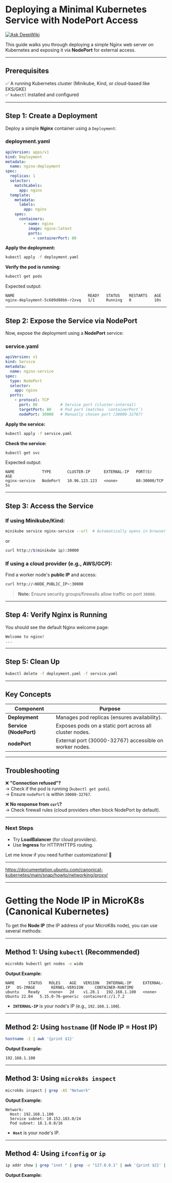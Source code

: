 # **Deploying a Minimal Kubernetes Service with NodePort Access**

[![Ask DeepWiki](https://deepwiki.com/badge.svg)](https://deepwiki.com/liweinan/k8s-example)

This guide walks you through deploying a simple Nginx web server on Kubernetes and exposing it via **NodePort** for
external access.

---

## **Prerequisites**

✅ A running Kubernetes cluster (Minikube, Kind, or cloud-based like EKS/GKE)  
✅ `kubectl` installed and configured

---

## **Step 1: Create a Deployment**

Deploy a simple **Nginx** container using a `Deployment`:

### **deployment.yaml**

```yaml
apiVersion: apps/v1
kind: Deployment
metadata:
  name: nginx-deployment
spec:
  replicas: 1
  selector:
    matchLabels:
      app: nginx
  template:
    metadata:
      labels:
        app: nginx
    spec:
      containers:
        - name: nginx
          image: nginx:latest
          ports:
            - containerPort: 80
```

**Apply the deployment:**

```bash
kubectl apply -f deployment.yaml
```

**Verify the pod is running:**

```bash
kubectl get pods
```

Expected output:

```
NAME                                READY   STATUS    RESTARTS   AGE
nginx-deployment-5c689d88bb-r2xvq   1/1     Running   0          10s
```

---

## **Step 2: Expose the Service via NodePort**

Now, expose the deployment using a **NodePort** service:

### **service.yaml**

```yaml
apiVersion: v1
kind: Service
metadata:
  name: nginx-service
spec:
  type: NodePort
  selector:
    app: nginx
  ports:
    - protocol: TCP
      port: 80          # Service port (cluster-internal)
      targetPort: 80    # Pod port (matches `containerPort`)
      nodePort: 30000   # Manually chosen port (30000-32767)
```

**Apply the service:**

```bash
kubectl apply -f service.yaml
```

**Check the service:**

```bash
kubectl get svc
```

Expected output:

```
NAME            TYPE       CLUSTER-IP      EXTERNAL-IP   PORT(S)        AGE
nginx-service   NodePort   10.96.123.123   <none>        80:30000/TCP   5s
```

---

## **Step 3: Access the Service**

### **If using Minikube/Kind:**

```bash
minikube service nginx-service --url  # Automatically opens in browser
```

or

```bash
curl http://$(minikube ip):30000
```

### **If using a cloud provider (e.g., AWS/GCP):**

Find a worker node's **public IP** and access:

```bash
curl http://<NODE_PUBLIC_IP>:30000
```

> **Note:** Ensure security groups/firewalls allow traffic on port `30000`.

---

## **Step 4: Verify Nginx is Running**

You should see the default Nginx welcome page:

```
Welcome to nginx!
...
```

---

## **Step 5: Clean Up**

```bash
kubectl delete -f deployment.yaml -f service.yaml
```

---

## **Key Concepts**

| Component | Purpose |
|-----------|---------|
| **Deployment** | Manages pod replicas (ensures availability). |
| **Service (NodePort)** | Exposes pods on a static port across all cluster nodes. |
| **nodePort** | External port (30000-32767) accessible on worker nodes. |

---

## **Troubleshooting**

❌ **"Connection refused"?**  
→ Check if the pod is running (`kubectl get pods`).  
→ Ensure `nodePort` is within `30000-32767`.

❌ **No response from `curl`?**  
→ Check firewall rules (cloud providers often block NodePort by default).

---

### **Next Steps**

- Try **LoadBalancer** (for cloud providers).
- Use **Ingress** for HTTP/HTTPS routing.

Let me know if you need further customizations! 🚀

---

https://documentation.ubuntu.com/canonical-kubernetes/main/snap/howto/networking/proxy/

---

# **Getting the Node IP in MicroK8s (Canonical Kubernetes)**

To get the **Node IP** (the IP address of your MicroK8s node), you can use several methods:

---

## **Method 1: Using `kubectl` (Recommended)**

```bash
microk8s kubectl get nodes -o wide
```

**Output Example:**

```
NAME      STATUS   ROLES    AGE   VERSION   INTERNAL-IP     EXTERNAL-IP   OS-IMAGE       KERNEL-VERSION     CONTAINER-RUNTIME
ubuntu    Ready    <none>   2d    v1.28.1   192.168.1.100   <none>        Ubuntu 22.04   5.15.0-76-generic  containerd://1.7.2
```

- **`INTERNAL-IP`** is your node's IP (e.g., `192.168.1.100`).

---

## **Method 2: Using `hostname` (If Node IP = Host IP)**

```bash
hostname -I | awk '{print $1}'
```

**Output Example:**

```
192.168.1.100
```

---

## **Method 3: Using `microk8s inspect`**

```bash
microk8s inspect | grep -A5 "Network"
```

**Output Example:**

```
Network:
  Host: 192.168.1.100
  Service subnet: 10.152.183.0/24
  Pod subnet: 10.1.0.0/16
```

- **`Host`** is your node's IP.

---

## **Method 4: Using `ifconfig` or `ip`**

```bash
ip addr show | grep "inet " | grep -v "127.0.0.1" | awk '{print $2}' | cut -d'/' -f1
```

**Output Example:** 